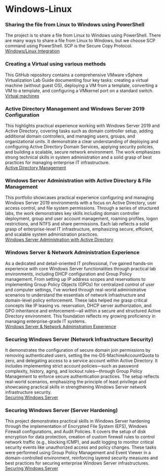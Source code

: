 # Windows-Linux
### Sharing the file from Linux to Windows using PowerShell
The project is to share a file from Linux to Windows using PowerShell. There are many ways to share a file from Linux to Windows, but we choose SCP command using PowerShell. SCP is the Secure Copy Protocol. <br>
[Windows/Linux Integration](https://github.com/vatsal7902/Windows-Linux/blob/main/Project.pdf)

### Creating a Virtual using various methods
This GitHub repository contains a comprehensive VMware vSphere Virtualization Lab Guide documenting four key tasks: creating a virtual machine (without guest OS), deploying a VM from a template, converting a VM to a template, and configuring a VMkernel port on a standard switch. <br>
[Virtual machines](https://github.com/vatsal7902/Windows-Linux/blob/main/Build%20Book.pdf)

### Active Directory Management and Windows Server 2019 Configuration
This highlights practical experience working with Windows Server 2019 and Active Directory, covering tasks such as domain controller setup, adding additional domain controllers, and managing users, groups, and organizational units. It demonstrate a clear understanding of deploying and configuring Active Directory Domain Services, applying security policies, and building a scalable, secure network environment. The work emphasizes strong technical skills in system administration and a solid grasp of best practices for managing enterprise IT infrastructure. <br>
[Active Directory Management](https://github.com/vatsal7902/Windows-Linux/blob/main/Project.pdf)

### Windows Server Administration with Active Directory & File Management
This portfolio showcases practical experience configuring and managing Windows Server 2019 environments with a focus on Active Directory, user access control, and file system permissions. Through a series of structured labs, the work demonstrates key skills including domain controller deployment, group and user account management, roaming profiles, logon restrictions, and NTFS and share permissions. Each lab reflects a solid grasp of enterprise-level IT infrastructure, emphasizing secure, efficient, and scalable system administration practices. <br>
[Windows Server Administration with Active Directory](https://github.com/vatsal7902/Windows-Linux/blob/main/Windows%20Server%20Administration%20with%20Active%20Directory.pdf)

### Windows Server & Network Administration Experience
As a dedicated and detail-oriented IT professional, I’ve gained hands-on experience with core Windows Server functionalities through practical lab environments, including DHCP configuration and Group Policy management. From setting up IP address scopes and reservations to implementing Group Policy Objects (GPOs) for centralized control of user and computer settings, I’ve worked through real-world administrative scenarios to understand the essentials of network infrastructure and domain-level policy enforcement. These labs helped me grasp critical concepts like IP leasing vs. reservation, DHCP server authorization, and GPO inheritance and enforcement—all within a secure and structured Active Directory environment. This foundation reflects my growing proficiency in managing enterprise-grade IT systems. <br>
[Windows Server & Network Administration Experience](https://github.com/vatsal7902/Windows-Linux/blob/main/DHCP%20%26%20Group%20Policy.pdf)

### Securing Windows Server (Network Infrastructure Security)
It demonstrates the configuration of secure domain join permissions by removing authenticated users, setting the ms-DS-MachineAccountQuota to zero, and delegating access to a service account within Active Directory. It includes implementing strict account policies—such as password complexity, history, aging, and lockout rules—through Group Policy Management to enforce secure authentication practices. The setup reflects real-world scenarios, emphasizing the principle of least privilege and showcasing practical skills in strengthening Windows Server network infrastructure security. <br>
[Securing Windows Server](https://github.com/vatsal7902/Windows-Linux/blob/main/Securing%20Windows%20Server%20(Network%20Infrastructure%20Security).pdf)

### Securing Windows Server (Server Hardening)
This project demonstrates practical skills in Windows Server hardening through the implementation of Encrypted File System (EFS), Windows Firewall configurations, and Audit Policies. It covers the setup of disk encryption for data protection, creation of custom firewall rules to control network traffic (e.g., blocking ICMP), and audit logging to monitor critical security events like unauthorized access and policy changes. These tasks were performed using Group Policy Management and Event Viewer in a domain-controlled environment, reinforcing layered security measures and best practices for securing enterprise Windows Server infrastructures. <br>
[Securing Windows Server](https://github.com/vatsal7902/Windows-Linux/blob/main/Securing%20Windows%20Server%20(Server%20Hardening).pdf)
